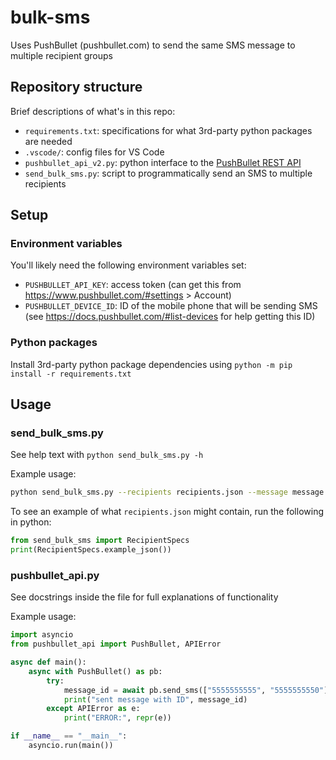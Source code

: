 # bulk-sms
Uses PushBullet (pushbullet.com) to send the same SMS message to multiple recipient groups


## Repository structure

Brief descriptions of what's in this repo:
- `requirements.txt`: specifications for what 3rd-party python packages are needed
- `.vscode/`: config files for VS Code
- `pushbullet_api_v2.py`: python interface to the [PushBullet REST API](https://docs.pushbullet.com/)
- `send_bulk_sms.py`: script to programmatically send an SMS to multiple recipients


## Setup

### Environment variables

You'll likely need the following environment variables set:
- `PUSHBULLET_API_KEY`: access token
    (can get this from https://www.pushbullet.com/#settings > Account)
- `PUSHBULLET_DEVICE_ID`: ID of the mobile phone that will be sending SMS
    (see https://docs.pushbullet.com/#list-devices for help getting this ID)

### Python packages

Install 3rd-party python package dependencies using `python -m pip install -r requirements.txt`


## Usage

### send_bulk_sms.py

See help text with `python send_bulk_sms.py -h`

Example usage:
```bash
python send_bulk_sms.py --recipients recipients.json --message message.txt
```

To see an example of what `recipients.json` might contain, run the following in python:
```python
from send_bulk_sms import RecipientSpecs
print(RecipientSpecs.example_json())
```

### pushbullet_api.py

See docstrings inside the file for full explanations of functionality

Example usage:
```python
import asyncio
from pushbullet_api import PushBullet, APIError

async def main():
    async with PushBullet() as pb:
        try:
            message_id = await pb.send_sms(["5555555555", "5555555550"], "Hello world")
            print("sent message with ID", message_id)
        except APIError as e:
            print("ERROR:", repr(e))

if __name__ == "__main__":
    asyncio.run(main())
```
